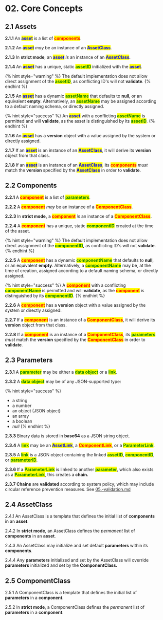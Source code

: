 # 02. Core Concepts

## 2.1  Assets

&#x20;  **2.1.1** An <mark style="color:blue;">**asset**</mark> is a list of <mark style="color:red;">**components**</mark>.&#x20;

&#x20;  **2.1.2** An <mark style="color:blue;">**asset**</mark> _may_ be an instance of an <mark style="color:blue;">**AssetClass**</mark>.&#x20;

&#x20;  **2.1.3** In **strict mode**, an <mark style="color:blue;">**asset**</mark> _is_ an instance of an <mark style="color:blue;">**AssetClass**</mark>.

&#x20;  **2.1.4** An <mark style="color:blue;">**asset**</mark> has a unique, static <mark style="color:green;">**assetID**</mark> initialized with the <mark style="color:blue;">**asset**</mark>.&#x20;

{% hint style="warning" %}
The default implementation does not allow direct assignment of the <mark style="color:green;">**assetID**</mark>, as conflicting ID's will not **validate**.
{% endhint %}

&#x20;  **2.1.5** An <mark style="color:blue;">**asset**</mark> has a dynamic <mark style="color:green;">**assetName**</mark> that defaults to **null**, or an equivalent **empty**. Alternatively, an <mark style="color:green;">**assetName**</mark> may be assigned according to a default naming schema, or directly assigned.&#x20;

{% hint style="success" %}
An <mark style="color:blue;">**asset**</mark> with a conflicting <mark style="color:green;">**assetName**</mark> is permitted and will **validate**, as the asset is distinguished by its <mark style="color:green;">**assetID**</mark>.
{% endhint %}

&#x20;    **2.1.6** An <mark style="color:blue;">**asset**</mark> has a **version** object with a value assigned by the system or directly assigned.

&#x20;    **2.1.7** If an <mark style="color:blue;">**asset**</mark> is an instance of an <mark style="color:blue;">**AssetClass**</mark>, it will derive its **version** object from that class.

&#x20;    **2.1.8** If an <mark style="color:blue;">**asset**</mark> is an instance of an <mark style="color:blue;">**AssetClass**</mark>, its <mark style="color:red;">**components**</mark> _must_ match the **version** specified by the <mark style="color:blue;">**AssetClass**</mark> in order to **validate**.

## 2.2 Components

&#x20;  **2.2.1** A <mark style="color:red;">**component**</mark> is a list of <mark style="color:green;">**parameters**</mark>.

&#x20;  **2.2.2** A <mark style="color:red;">**component**</mark> _may_ be an instance of a <mark style="color:red;">**ComponentClass**</mark>.

&#x20;  **2.2.3** In **strict mode,** a <mark style="color:red;">**component**</mark> _is_ an instance of a <mark style="color:red;">**ComponentClass**</mark>**.**

&#x20;  **2.2.4** A <mark style="color:red;">**component**</mark> has a unique, static <mark style="color:green;">**componentID**</mark> created at the time of the asset.&#x20;

{% hint style="warning" %}
The default implementation does not allow direct assignment of the <mark style="color:green;">**componentID**</mark>**,** as conflicting ID's will not **validate**.
{% endhint %}

&#x20;  **2.2.5** A <mark style="color:red;">**component**</mark> has a dynamic <mark style="color:green;">**componentName**</mark> that defaults to **null**, or an equivalent **empty**. Alternatively, a <mark style="color:green;">**componentName**</mark> may be, at the time of creation, assigned according to a default naming schema, or directly assigned.&#x20;

{% hint style="success" %}
A <mark style="color:red;">**component**</mark> with a conflicting <mark style="color:green;">**componentName**</mark> is permitted and will **validate**, as the <mark style="color:red;">**component**</mark> is distinguished by its <mark style="color:green;">**componentID**</mark>.
{% endhint %}

&#x20;    **2.2.6** A <mark style="color:red;">**component**</mark> has a **version** object with a value assigned by the system or directly assigned.

&#x20;    **2.2.7** If a <mark style="color:red;">**component**</mark> is an instance of a <mark style="color:red;">**ComponentClass**</mark>, it will derive its **version** object from that class.

&#x20;    **2.2.8** If a <mark style="color:red;">**component**</mark> is an instance of a <mark style="color:red;">**ComponentClass**</mark>, its <mark style="color:green;">**parameters**</mark> _must_ match the **version** specified by the <mark style="color:red;">**ComponentClass**</mark> in order to **validate**.

## 2.3 Parameters

&#x20;     **2.3.1** A <mark style="color:green;">**parameter**</mark> may be either a <mark style="color:green;">**data object**</mark> or a <mark style="color:green;">**link**</mark>.

&#x20;     **2.3.2** A <mark style="color:green;">**data object**</mark> may be of any JSON-supported type:

{% hint style="success" %}
* a string
* a number
* an object (JSON object)
* an array
* a boolean
* _null_
{% endhint %}

&#x20;     **2.3.3** Binary data is stored in **base64** as a JSON string object.

&#x20;     **2.3.4** A <mark style="color:green;">**link**</mark> may be an <mark style="color:blue;">**AssetLink**</mark>, a <mark style="color:red;">**ComponentLink**</mark>, or a <mark style="color:green;">**ParameterLink**</mark>.

&#x20;     **2.3.5** A <mark style="color:green;">**link**</mark> is a JSON object containing the linked <mark style="color:green;">**assetID**</mark>, <mark style="color:green;">**componentID**</mark>, or <mark style="color:green;">**parameterID**</mark>.

&#x20;     **2.3.6** If a <mark style="color:green;">**ParameterLink**</mark> is linked to another <mark style="color:green;">**parameter**</mark>**,** which also exists as a <mark style="color:green;">**ParameterLink**</mark>, this creates a **chain.**&#x20;

&#x20;    **2.3.7 Chains** are **validated** according to system policy, which may include circular reference prevention measures. See [05.-validation.md](05.-validation.md "mention")



## 2.4 AssetClass

&#x20;  2.4.1 An AssetClass is a template that defines the initial list of **components** in an **asset**.

&#x20;  2.4.2 In **strict mode**, an AssetClass defines the _permanent_ list of **components** in an **asset**.

&#x20;  2.4.3 An AssetClass may initialize and set default **parameters** within its **components**.

&#x20;  2.4.4 Any **parameters** initialized and set by the AssetClass will override **parameters** initialized and set by the **ComponentClass.**&#x20;

## 2.5 ComponentClass

&#x20;  2.5.1 A ComponentClass is a template that defines the initial list of **parameters** in a **component**.

&#x20;  2.5.2 In **strict mode**, a ComponentClass defines the _permanent_ list of **parameters** in a **component**.





